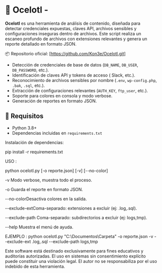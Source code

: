 # 🐆 Ocelotl -

**Ocelotl** es una herramienta de análisis de contenido, diseñada para detectar credenciales expuestas, claves API, archivos sensibles y configuraciones inseguras dentro de archivos. Este script realiza un escaneo profundo de archivos con extensiones relevantes y genera un reporte detallado en formato JSON.

📦 Repositorio oficial: [https://github.com/Kon3e/Ocelotl.git]

- Detección de credenciales de base de datos (`DB_NAME`, `DB_USER`, `DB_PASSWORD`, etc.).
- Identificación de claves API y tokens de acceso ( Slack, etc.).
- Reconocimiento de archivos sensibles por nombre (`.env`, `wp-config.php`, `.bak`, `.sql`, etc.).
- Extracción de configuraciones relevantes (`AUTH_KEY`, `ftp_user`, etc.).
- Soporte para colores en consola y modo verbose.
- Generación de reportes en formato JSON.

## 🧰 Requisitos

- Python 3.8+
- Dependencias incluidas en `requirements.txt`

Instalación de dependencias:


pip install -r requirements.txt

USO :

python ocelotl.py <ruta> [-o reporte.json] [-v] [--no-color]

-v Modo verbose, muestra todo el proceso.

-o <archivo> Guarda el reporte en formato JSON.

--no-colorDesactiva colores en la salida.

--exclude-extComa-separado: extensiones a excluir (ej: .log,.sql).

--exclude-path Coma-separado: subdirectorios a excluir (ej: logs,tmp).

--help Muestra el menú de ayuda.

EJEMPLO : python ocelotl.py "C:\\Documentos\\Carpeta" -o reporte.json -v --exclude-ext .log,.sql --exclude-path logs,tmp

Este software está destinado exclusivamente para fines educativos y auditorías autorizadas. El uso en sistemas sin consentimiento explícito puede constituir una violación legal. El autor no se responsabiliza por el uso indebido de esta herramienta.
